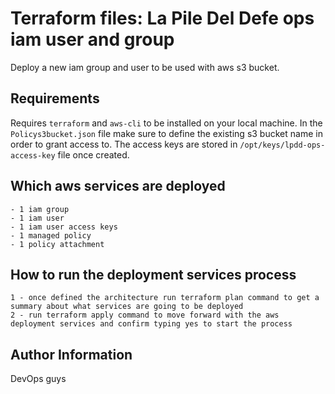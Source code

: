 # Terraform files: La Pile Del Defe ops iam user and group

Deploy a new iam group and user to be used with aws s3 bucket.

## Requirements

Requires `terraform` and `aws-cli` to be installed on your local machine.
In the `Policys3bucket.json` file make sure to define the existing s3 bucket name in order to grant access to. 
The access keys are stored in `/opt/keys/lpdd-ops-access-key` file once created.

## Which aws services are deployed

```
- 1 iam group
- 1 iam user
- 1 iam user access keys
- 1 managed policy
- 1 policy attachment
```

## How to run the deployment services process
```
1 - once defined the architecture run terraform plan command to get a summary about what services are going to be deployed
2 - run terraform apply command to move forward with the aws deployment services and confirm typing yes to start the process 
```

## Author Information

DevOps guys
